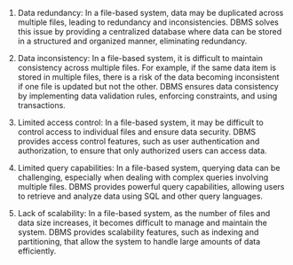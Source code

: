 1. Data redundancy: In a file-based system, data may be duplicated across multiple files, leading to redundancy and inconsistencies. DBMS solves this issue by providing a centralized database where data can be stored in a structured and organized manner, eliminating redundancy.

2. Data inconsistency: In a file-based system, it is difficult to maintain consistency across multiple files. For example, if the same data item is stored in multiple files, there is a risk of the data becoming inconsistent if one file is updated but not the other. DBMS ensures data consistency by implementing data validation rules, enforcing constraints, and using transactions.

3. Limited access control: In a file-based system, it may be difficult to control access to individual files and ensure data security. DBMS provides access control features, such as user authentication and authorization, to ensure that only authorized users can access data.

4. Limited query capabilities: In a file-based system, querying data can be challenging, especially when dealing with complex queries involving multiple files. DBMS provides powerful query capabilities, allowing users to retrieve and analyze data using SQL and other query languages.

5. Lack of scalability: In a file-based system, as the number of files and data size increases, it becomes difficult to manage and maintain the system. DBMS provides scalability features, such as indexing and partitioning, that allow the system to handle large amounts of data efficiently.
